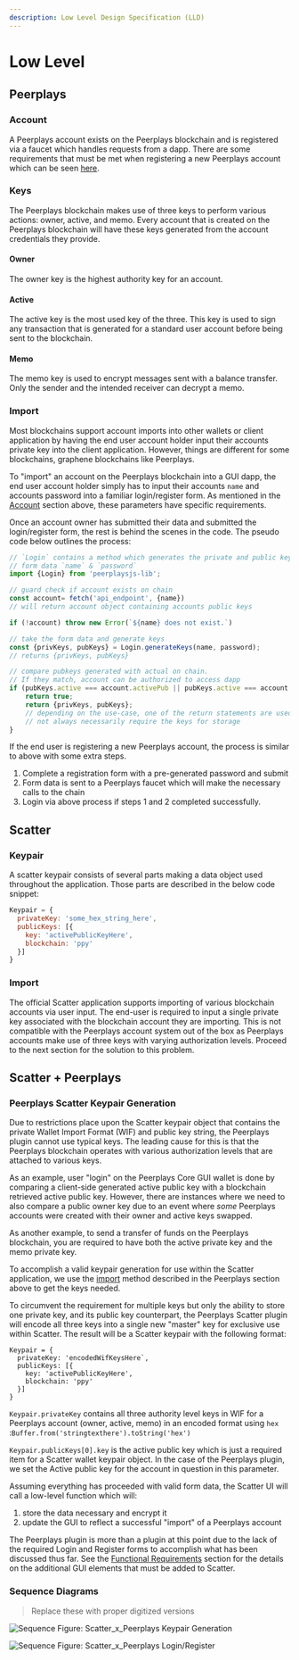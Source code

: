 ```yaml
---
description: Low Level Design Specification (LLD)
---
```


# Low Level

## Peerplays

### Account

A Peerplays account exists on the Peerplays blockchain and is registered via a faucet which handles requests from a dapp. There are some requirements that must be met when registering a new Peerplays account which can be seen [here](https://github.com/peerplays-network/peerplays/wiki/Account-Names).

### Keys

The Peerplays blockchain makes use of three keys to perform various actions: owner, active, and memo. Every account that is created on the Peerplays blockchain will have these keys generated from the account credentials they provide.

#### Owner

The owner key is the highest authority key for an account.

#### Active

The active key is the most used key of the three. This key is used to sign any transaction that is generated for a standard user account before being sent to the blockchain.

#### Memo

The memo key is used to encrypt messages sent with a balance transfer. Only the sender and the intended receiver can decrypt a memo. 

### Import

Most blockchains support account imports into other wallets or client application by having the end user account holder input their accounts private key into the client application. However, things are different for some blockchains, graphene blockchains like Peerplays.

To "import" an account on the Peerplays blockchain into a GUI dapp, the end user account holder simply has to input their accounts `name` and accounts password into a familiar login/register form. As mentioned in the [Account](https://app.gitbook.com/@peerplays/s/community-project-docs/scatter-peerplays-integration/design-specification/low-level#account) section above, these parameters have specific requirements.

Once an account owner has submitted their data and submitted the login/register form, the rest is behind the scenes in the code. The pseudo code below outlines the process:

```javascript
// `Login` contains a method which generates the private and public keys from
// form data `name` & `password`
import {Login} from 'peerplaysjs-lib';

// guard check if account exists on chain
const account= fetch('api_endpoint', {name})
// will return account object containing accounts public keys

if (!account) throw new Error(`${name} does not exist.`)

// take the form data and generate keys
const {privKeys, pubKeys} = Login.generateKeys(name, password);
// returns {privKeys, pubKeys}

// compare pubkeys generated with actual on chain.
// If they match, account can be authorized to access dapp
if (pubKeys.active === account.activePub || pubKeys.active === account.ownerPub) {
    return true;
    return {privKeys, pubKeys};
    // depending on the use-case, one of the return statements are used as we do 
    // not always necessarily require the keys for storage
}
```

If the end user is registering a new Peerplays account, the process is similar to above with some extra steps.

1. Complete a registration form with a pre-generated password and submit
2. Form data is sent to a Peerplays faucet which will make the necessary calls to the chain
3. Login via above process if steps 1 and 2 completed successfully.

## Scatter

### Keypair

A scatter keypair consists of several parts making a data object used throughout the application. Those parts are described in the below code snippet:

```javascript
Keypair = {
  privateKey: 'some_hex_string_here',
  publicKeys: [{
    key: 'activePublicKeyHere',
    blockchain: 'ppy'
  }]
}
```

### Import

The official Scatter application supports importing of various blockchain accounts via user input. The end-user is required to input a single private key associated with the blockchain account they are importing. This is not compatible with the Peerplays account system out of the box as Peerplays accounts make use of three keys with varying authorization levels. Proceed to the next section for the solution to this problem.

## **Scatter + Peerplays**

### **Peerplays Scatter Keypair Generation**

Due to restrictions place upon the Scatter keypair object that contains the private Wallet Import Format \(WIF\) and public key string, the Peerplays plugin cannot use typical keys. The leading cause for this is that the Peerplays blockchain operates with various authorization levels that are attached to various keys. 

As an example, user "login" on the Peerplays Core GUI wallet is done by comparing a client-side generated active public key with a blockchain retrieved active public key. However, there are instances where we need to also compare a public owner key due to an event where _some_ Peerplays accounts were created with their owner and active keys swapped.

As another example, to send a transfer of funds on the Peerplays blockchain, you are required to have both the active private key and the memo private key. 

To accomplish a valid keypair generation for use within the Scatter application, we use the [import](https://app.gitbook.com/@peerplays/s/community-project-docs/scatter-peerplays-integration/design-specification/low-level#import) method described in the Peerplays section above to get the keys needed.

To circumvent the requirement for multiple keys but only the ability to store one private key, and its public key counterpart, the Peerplays Scatter plugin will encode all three keys into a single new "master" key for exclusive use within Scatter. The result will be a Scatter keypair with the following format:

```text
Keypair = {
  privateKey: 'encodedWifKeysHere`,
  publicKeys: [{
    key: 'activePublicKeyHere',
    blockchain: 'ppy'
  }]
}
```

`Keypair.privateKey` contains all three authority level keys in WIF for a Peerplays account \(owner, active, memo\) in an encoded format using `hex` :`Buffer.from('stringtexthere').toString('hex')`

`Keypair.publicKeys[0].key` is the active public key which is just a required item for a Scatter wallet keypair object. In the case of the Peerplays plugin, we set the Active public key for the account in question in this parameter.

Assuming everything has proceeded with valid form data, the Scatter UI will call a low-level function which will:

1. store the data necessary and encrypt it
2. update the GUI to reflect a successful "import" of a Peerplays account

The Peerplays plugin is more than a plugin at this point due to the lack of the required Login and Register forms to accomplish what has been discussed thus far. See the [Functional Requirements](https://app.gitbook.com/@peerplays/s/community-project-docs/~/drafts/-M2il8u16nIr5ISkorpf/scatter-peerplays-integration/generate-keypair) section for the details on the additional GUI elements that must be added to Scatter.

### Sequence Diagrams

> Replace these with proper digitized versions

![Sequence Figure: Scatter\_x\_Peerplays Keypair Generation](../../.gitbook/assets/scatterxppy__login-register.png)

![Sequence Figure: Scatter\_x\_Peerplays Login/Register](../../.gitbook/assets/scatterxppy__login-register%20%281%29.png)

